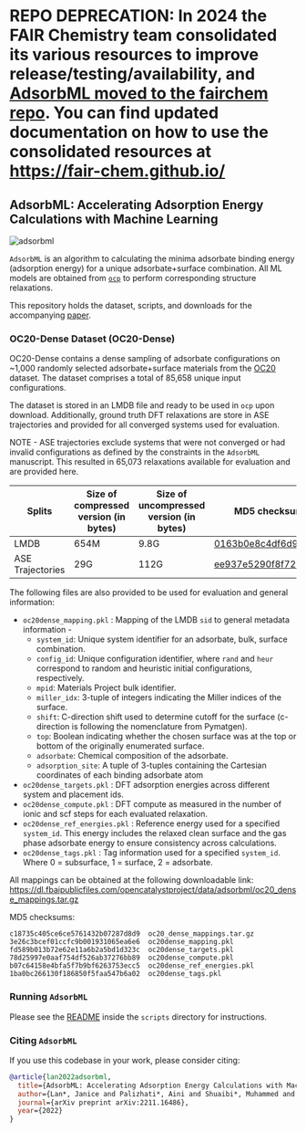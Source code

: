 # REPO DEPRECATION: In 2024 the FAIR Chemistry team consolidated its various resources to improve release/testing/availability, and [AdsorbML moved to the fairchem repo](https://github.com/FAIR-Chem/fairchem/tree/main/src/fairchem/applications/AdsorbML). You can find updated documentation on how to use the consolidated resources at https://fair-chem.github.io/

## AdsorbML: Accelerating Adsorption Energy Calculations with Machine Learning

![adsorbml](https://user-images.githubusercontent.com/45150244/213025581-498b459e-9077-42ac-84e1-65ef331555d2.png)

`AdsorbML` is an algorithm to calculating the minima adsorbate binding energy (adsorption energy) for a unique adsorbate+surface combination. All ML models are obtained from [`ocp`](https://github.com/Open-Catalyst-Project/ocp) to perform corresponding structure relaxations.

This repository holds the dataset, scripts, and downloads for the accompanying [paper](https://arxiv.org/abs/2211.16486).

### OC20-Dense Dataset (OC20-Dense)

OC20-Dense contains a dense sampling of adsorbate configurations on ~1,000 randomly selected adsorbate+surface materials from the [OC20](https://arxiv.org/abs/2010.09990) dataset. The dataset comprises a total of 85,658 unique input configurations.

The dataset is stored in an LMDB file and ready to be used in `ocp` upon download. Additionally, ground truth DFT relaxations are store in ASE trajectories and provided for all converged systems used for evaluation.

NOTE - ASE trajectories exclude systems that were not converged or had invalid configurations as defined by the constraints in the `AdsorbML` manuscript. This resulted in 65,073 relaxations available for evaluation and are provided here.


|Splits |Size of compressed version (in bytes)  |Size of uncompressed version (in bytes)    | MD5 checksum (download link)   |
|---    |---    |---    |---    |
|LMDB    |654M   |9.8G   | [0163b0e8c4df6d9c426b875a28d9178a](https://dl.fbaipublicfiles.com/opencatalystproject/data/adsorbml/oc20_dense_data.tar.gz)   |
|ASE Trajectories    |29G    |112G   | [ee937e5290f8f720c914dc9a56e0281f](https://dl.fbaipublicfiles.com/opencatalystproject/data/adsorbml/oc20_dense_trajectories.tar.gz)   |

The following files are also provided to be used for evaluation and general information:
* `oc20dense_mapping.pkl` : Mapping of the LMDB `sid` to general metadata information -
  * `system_id`: Unique system identifier for an adsorbate, bulk, surface combination.
  * `config_id`: Unique configuration identifier, where `rand` and `heur` correspond to random and heuristic initial configurations, respectively.
  * `mpid`: Materials Project bulk identifier.
  * `miller_idx`: 3-tuple of integers indicating the Miller indices of the surface.
  * `shift`: C-direction shift used to determine cutoff for the surface (c-direction is following the nomenclature from Pymatgen).
  * `top`: Boolean indicating whether the chosen surface was at the top or bottom of the originally enumerated surface.
  * `adsorbate`: Chemical composition of the adsorbate.
  * `adsorption_site`: A tuple of 3-tuples containing the Cartesian coordinates of each binding adsorbate atom
* `oc20dense_targets.pkl` :  DFT adsorption energies across different system and placement ids.
* `oc20dense_compute.pkl` :  DFT compute as measured in the number of ionic and scf steps for each evaluated relaxation.
* `oc20dense_ref_energies.pkl` : Reference energy used for a specified `system_id`. This energy includes the relaxed clean surface and the gas phase adsorbate energy to ensure consistency across calculations.
* `oc20dense_tags.pkl` : Tag information used for a specified `system_id`. Where 0 = subsurface, 1 = surface, 2 = adsorbate.

All mappings can be obtained at the following downloadable link: https://dl.fbaipublicfiles.com/opencatalystproject/data/adsorbml/oc20_dense_mappings.tar.gz

MD5 checksums:
```
c18735c405ce6ce5761432b07287d8d9  oc20_dense_mappings.tar.gz
3e26c3bcef01ccfc9b001931065ea6e6  oc20dense_mapping.pkl
fd589b013b72e62e11a6b2a5bd1d323c  oc20dense_targets.pkl
78d25997e0aaf754df526ab37276bb89  oc20dense_compute.pkl
b07c64158e4bfa5f7b9bf6263753ecc5  oc20dense_ref_energies.pkl
1ba0bc266130f186850f5faa547b6a02  oc20dense_tags.pkl
```

### Running `AdsorbML`

Please see the [README](adsorbml/scripts/README.md) inside the `scripts` directory for instructions.

### Citing `AdsorbML`

If you use this codebase in your work, please consider citing:

```bibtex
@article{lan2022adsorbml,
  title={AdsorbML: Accelerating Adsorption Energy Calculations with Machine Learning},
  author={Lan*, Janice and Palizhati*, Aini and Shuaibi*, Muhammed and Wood*, Brandon M and Wander, Brook and Das, Abhishek and Uyttendaele, Matt and Zitnick, C Lawrence and Ulissi, Zachary W},
  journal={arXiv preprint arXiv:2211.16486},
  year={2022}
}
```
